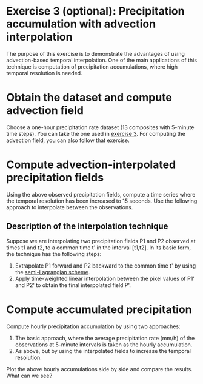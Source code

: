 # Exercise 3 (optional): Precipitation accumulation with advection interpolation

The purpose of this exercise is to demonstrate the advantages of using advection-based temporal interpolation. One of the main applications of this technique is computation of precipitation accumulations, where high temporal resolution is needed.

# Obtain the dataset and compute advection field

Choose a one-hour precipitation rate dataset (13 composites with 5-minute time steps). You can take the one used in [exercise 3](https://github.com/pySTEPS/ERAD-nowcasting-course-2022/blob/main/hands-on-session-users/exercises/exercise_03_optical_flow_and_extrapolation.md). For computing the advection field, you can also follow that exercise.

# Compute advection-interpolated precipitation fields

Using the above observed precipitation fields, compute a time series where the temporal resolution has been increased to 15 seconds. Use the following approach to interpolate between the observations.

## Description of the interpolation technique

Suppose we are interpolating two precipitation fields P1 and P2 observed at times t1 and t2, to a common time t' in the interval [t1,t2]. In its basic form, the technique has the following steps:

 1. Extrapolate P1 forward and P2 backward to the common time t' by using the [semi-Lagrangian scheme](https://pysteps.readthedocs.io/en/stable/generated/pysteps.extrapolation.semilagrangian.extrapolate.html).
 3. Apply time-weighted linear interpolation between the pixel values of P1' and P2' to obtain the final interpolated field P'.

# Compute accumulated precipitation

Compute hourly precipitation accumulation by using two approaches:

1. The basic approach, where the average precipitation rate (mm/h) of the observations at 5-minute intervals is taken as the hourly accumulation.
2. As above, but by using the interpolated fields to increase the temporal resolution.

Plot the above hourly accumulations side by side and compare the results. What can we see?